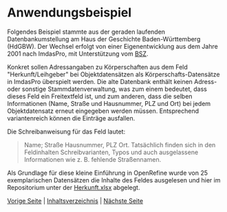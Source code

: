 # Anwendungsbeispiel

Folgendes Beispiel stammte aus der geraden laufenden Datenbankumstellung am Haus der Geschichte Baden-Württemberg (HdGBW). Der Wechsel erfolgt von einer Eigenentwicklung aus dem Jahre 2001 nach ImdasPro, mit Unterstützung vom [BSZ](https://www.bsz-bw.de/MusIS.html).

Konkret sollen Adressangaben zu Körperschaften aus dem Feld "Herkunft/Leihgeber" bei Objektdatensätzen als Körperschafts-Datensätze in ImdasPro überspielt werden. 
Die alte Datenbank enthält keinen Adress- oder sonstige Stammdatenverwaltung, was zum einem bedeutet, dass dieses Feld ein Freitextfeld ist, und zum anderen, dass die selben Informationen (Name, Straße und Hausnummer, PLZ und Ort) bei jedem Objektdatensatz erneut eingegeben werden müssen. 
Entsprechend variantenreich können die Einträge ausfallen.

Die Schreibanweisung für das Feld lautet: 
> Name; Straße Hausnummer, PLZ Ort. 
Tatsächlich finden sich in den Feldinhalten Schreibvarianten, Typos und auch ausgelassene Informationen wie z. B. fehlende Straßennamen.

Als Grundlage für diese kleine Einführung in OpenRefine wurde von 25 exemplarischen Datensätzen die Inhalte des Feldes ausgelesen und hier im Repositorium unter der [Herkunft.xlsx](../data/Herkunft.xlsx) abgelegt.

[Vorige Seite](./1_Was_ist_OpenRefine.md) | [Inhaltsverzeichnis](../README.md) | [Nächste Seite](./2_1_IMDAS-Import.md)
